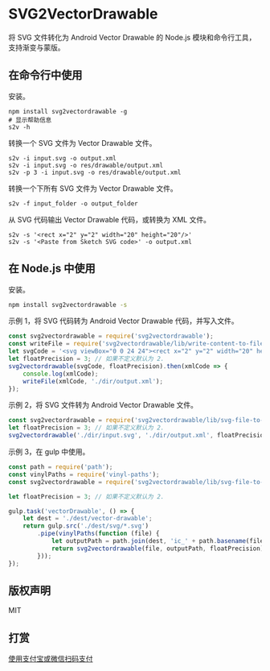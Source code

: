 # SVG2VectorDrawable

将 SVG 文件转化为 Android Vector Drawable 的 Node.js 模块和命令行工具，支持渐变与蒙版。

## 在命令行中使用

安装。

```shell
npm install svg2vectordrawable -g
# 显示帮助信息
s2v -h
```

转换一个 SVG 文件为 Vector Drawable 文件。

```shell
s2v -i input.svg -o output.xml
s2v -i input.svg -o res/drawable/output.xml
s2v -p 3 -i input.svg -o res/drawable/output.xml
```

转换一个下所有 SVG 文件为 Vector Drawable 文件。

```shell
s2v -f input_folder -o output_folder
```

从 SVG 代码输出 Vector Drawable 代码，或转换为 XML 文件。 

```shell
s2v -s '<rect x="2" y="2" width="20" height="20"/>'
s2v -s '<Paste from Sketch SVG code>' -o output.xml
```

## 在 Node.js 中使用

安装。

```bash
npm install svg2vectordrawable -s
```

示例 1，将 SVG 代码转为 Android Vector Drawable 代码，并写入文件。

```javascript
const svg2vectordrawable = require('svg2vectordrawable');
const writeFile = require('svg2vectordrawable/lib/write-content-to-file');
let svgCode = '<svg viewBox="0 0 24 24"><rect x="2" y="2" width="20" height="20"/></svg>';
let floatPrecision = 3; // 如果不定义默认为 2.
svg2vectordrawable(svgCode, floatPrecision).then(xmlCode => {
    console.log(xmlCode);
    writeFile(xmlCode, './dir/output.xml');
});
```

示例 2，将 SVG 文件转为 Android Vector Drawable 文件。

```javascript
const svg2vectordrawable = require('svg2vectordrawable/lib/svg-file-to-vectordrawable-file');
let floatPrecision = 3; // 如果不定义默认为 2.
svg2vectordrawable('./dir/input.svg', './dir/output.xml', floatPrecision);
```

示例 3，在 gulp 中使用。

```javascript
const path = require('path');
const vinylPaths = require('vinyl-paths');
const svg2vectordrawable = require('svg2vectordrawable/lib/svg-file-to-vectordrawable-file');

let floatPrecision = 3; // 如果不定义默认为 2.

gulp.task('vectorDrawable', () => {
    let dest = './dest/vector-drawable';
    return gulp.src('./dest/svg/*.svg')
        .pipe(vinylPaths(function (file) {
            let outputPath = path.join(dest, 'ic_' + path.basename(file).replace(/\.svg$/, '.xml'));
            return svg2vectordrawable(file, outputPath, floatPrecision);
        }));
});
```

## 版权声明

MIT

## 打赏

[使用支付宝或微信扫码支付](https://ashung.github.io/donate.html)
